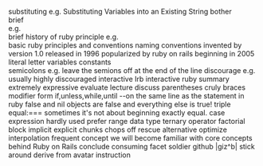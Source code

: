 substituting 
  e.g.
	Substituting Variables into an Existing String
bother  
brief   
  e.g.  
        brief history of ruby
principle 
  e.g.  
        basic ruby principles and conventions
	naming conventions
invented by 
version 1.0 released in 1996
popularized by ruby on rails beginning in 2005
literal
letter
variables
constants  
semicolons e.g. leave the semions off at the end of the line
discourage e.g. usually highly discouraged
interactive Irb interactive ruby
summary
extremely
expressive
evaluate
lecture
discuss
parentheses
cruly braces
modifier form   if,unless,while,until --on the same line as the statement
in ruby false and nil objects are false and everything else is true!
triple equal:===  sometimes it's not about beginning exactly equal.
case expression
hardly used
prefer
range data type
ternary operator
factorial
block
implicit
explicit
chunks
chops off
rescue
alternative
optimize
interpolation
frequent
concept we will become familiar with core concepts behind Ruby on Rails
conclude
consuming
facet
soldier
github |giz^b|
stick around 
derive from
avatar
instruction
